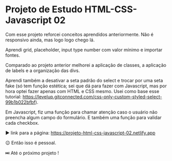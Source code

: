 # Projeto de Estudo HTML-CSS-Javascript 02

Com esse projeto reforcei conceitos aprendidos anteriormente. Não é responsivo ainda, mas logo logo chego lá.

Aprendi grid, placeholder, input type number com valor mínimo e importar fontes.

Comparado ao projeto anterior melhorei a aplicação de classes, a aplicação de labels e a organização das divs.

Aprendi também a desativar a seta padrão do select e trocar por uma seta fake (só tem função estética; sei que dá para fazer com Javascript, 
mas por hora optei fazer apenas com HTML e CSS mesmo. Usei como base esse tutorial: https://levelup.gitconnected.com/css-only-custom-styled-select-99b1b022bfbf).

Em Javascript, fiz uma função para chamar atenção caso o usuário não preencha algum campo do formulário. 
E também uma função para validar cada checkbox.


:arrow_forward: link para a página: https://projeto-html-css-javascript-02.netlify.app

:wink: Então isso é pessoal.

:next_track_button: Até o próximo projeto !
